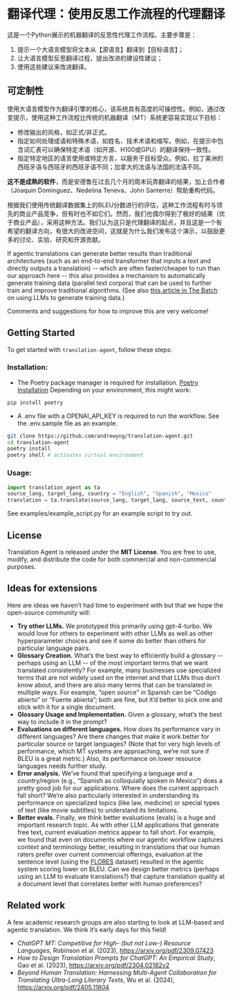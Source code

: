 # 翻译代理：使用反思工作流程的代理翻译

这是一个Python展示的机器翻译的反思性代理工作流程。主要步骤是：
1. 提示一个大语言模型将文本从【源语言】翻译到【目标语言】；
2. 让大语言模型反思翻译过程，提出改进的建设性建议；
3. 使用这些建议来改进翻译。

## 可定制性 

使用大语言模型作为翻译引擎的核心，该系统具有高度的可操控性。例如，通过改变提示，使用这种工作流程比传统的机器翻译（MT）系统更容易实现以下目标：
- 修改输出的风格，如正式/非正式。
- 指定如何处理成语和特殊术语，如姓名、技术术语和缩写。例如，在提示中包含词汇表可以确保特定术语（如开源、H100或GPU）的翻译保持一致性。
- 指定特定地区的语言使用或特定方言，以服务于目标受众。例如，拉丁美洲的西班牙语与西班牙的西班牙语不同；加拿大的法语与法国的法语不同。

**这不是成熟的软件**，而是安德鲁在过去几个月的周末玩弄翻译的结果，加上合作者（Joaquin Dominguez、Nedelina Teneva、John Santerre）帮助重构代码。

根据我们使用传统翻译数据集上的BLEU分数进行的评估，这种工作流程有时与领先的商业产品竞争，但有时也不如它们。然而，我们也偶尔得到了极好的结果（优于商业产品），采用这种方法。我们认为这只是代理翻译的起点，并且这是一个有希望的翻译方向，有很大的改进空间，这就是为什么我们发布这个演示，以鼓励更多的讨论、实验、研究和开源贡献。

If agentic translations can generate better results than traditional architectures (such as an end-to-end transformer that inputs a text and directly outputs a translation) -- which are often faster/cheaper to run than our approach here -- this also provides a mechanism to automatically generate training data (parallel text corpora) that can be used to further train and improve traditional algorithms. (See also [this article in The Batch](https://www.deeplearning.ai/the-batch/building-models-that-learn-from-themselves/) on using LLMs to generate training data.) 

Comments and suggestions for how to improve this are very welcome!


## Getting Started

To get started with `translation-agent`, follow these steps:

### Installation:
- The Poetry package manager is required for installation. [Poetry Installation](https://python-poetry.org/docs/#installation) Depending on your environment, this might work:

```bash
pip install poetry 
```

- A .env file with a OPENAI_API_KEY is required to run the workflow. See the .env.sample file as an example.
```bash
git clone https://github.com/andrewyng/translation-agent.git
cd translation-agent
poetry install
poetry shell # activates virtual environment
```
### Usage:

```python
import translation_agent as ta
source_lang, target_lang, country = "English", "Spanish", "Mexico"
translation = ta.translate(source_lang, target_lang, source_text, country)
```
See examples/example_script.py for an example script to try out.

## License

Translation Agent is released under the **MIT License**. You are free to use, modify, and distribute the code
for both commercial and non-commercial purposes.

## Ideas for extensions 

Here are ideas we haven’t had time to experiment with but that we hope the open-source community will:
- **Try other LLMs.** We prototyped this primarily using gpt-4-turbo. We would love for others to experiment with other LLMs as well as other hyperparameter choices and see if some do better than others for particular language pairs. 
- **Glossary Creation.** What’s the best way to efficiently build a glossary -- perhaps using an LLM -- of the most important terms that we want translated consistently? For example, many businesses use specialized terms that are not widely used on the internet and that LLMs thus don’t know about, and there are also many terms that can be translated in multiple ways. For example, ”open source” in Spanish can be “Código abierto” or “Fuente abierta”; both are fine, but it’d better to pick one and stick with it for a single document. 
- **Glossary Usage and Implementation.** Given a glossary, what’s the best way to include it in the prompt? 
- **Evaluations on different languages.** How does its performance vary in different languages? Are there changes that make it work better for particular source or target languages? (Note that for very high levels of performance, which MT systems are approaching, we’re not sure if BLEU is a great metric.) Also, its performance on lower resource languages needs further study.  
- **Error analysis.** We’ve found that specifying a language and a country/region (e.g., “Spanish as colloquially spoken in Mexico”) does a pretty good job for our applications. Where does the current approach fall short? We’re also particularly interested in understanding its performance on specialized topics (like law, medicine) or special types of text (like movie subtitles) to understand its limitations. 
- **Better evals.** Finally, we think better evaluations (evals) is a huge and important research topic. As with other LLM applications that generate free text, current evaluation metrics appear to fall short. For example, we found that even on documents where our agentic workflow captures context and terminology better, resulting in translations that our human raters prefer over current commercial offerings, evaluation at the sentence level (using the [FLORES](https://github.com/facebookresearch/flores) dataset) resulted in the agentic system scoring lower on BLEU. Can we design better metrics (perhaps using an LLM to evaluate translations?) that capture translation quality at a document level that correlates better with human preferences? 

## Related work 

A few academic research groups are also starting to look at LLM-based and agentic translation. We think it’s early days for this field!
- *ChatGPT MT: Competitive for High- (but not Low-) Resource Languages*, Robinson et al. (2023), https://arxiv.org/pdf/2309.07423
- *How to Design Translation Prompts for ChatGPT: An Empirical Study*, Gao et al. (2023), https://arxiv.org/pdf/2304.02182v2
- *Beyond Human Translation: Harnessing Multi-Agent Collaboration for Translating Ultra-Long Literary Texts*, Wu et al. (2024),  https://arxiv.org/pdf/2405.11804

